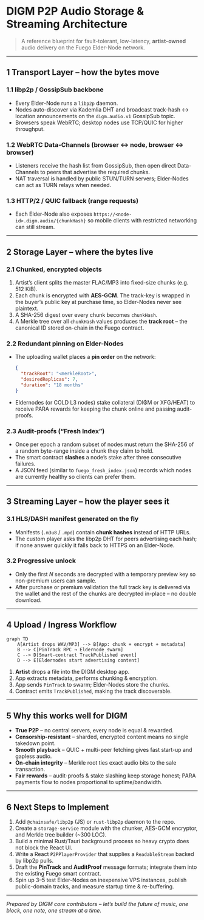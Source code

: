 # DIGM P2P Audio Storage & Streaming Architecture

> A reference blueprint for fault-tolerant, low-latency, **artist-owned** audio delivery on the Fuego Elder-Node network.

---

## 1  Transport Layer – how the bytes move

### 1.1  libp2p / GossipSub backbone
* Every Elder-Node runs a `libp2p` daemon.
* Nodes auto-discover via Kademlia DHT and broadcast track-hash ↔ location announcements on the `digm.audio.v1` GossipSub topic.
* Browsers speak WebRTC; desktop nodes use TCP/QUIC for higher throughput.

### 1.2  WebRTC Data-Channels (browser ↔ node, browser ↔ browser)
* Listeners receive the hash list from GossipSub, then open direct Data-Channels to peers that advertise the required chunks.
* NAT traversal is handled by public STUN/TURN servers; Elder-Nodes can act as TURN relays when needed.

### 1.3  HTTP/2 / QUIC fallback (range requests)
* Each Elder-Node also exposes `https://<node-id>.digm.audio/{chunkHash}` so mobile clients with restricted networking can still stream.

---

## 2  Storage Layer – where the bytes live

### 2.1  Chunked, encrypted objects
1. Artist’s client splits the master FLAC/MP3 into fixed-size chunks (e.g. 512 KiB).
2. Each chunk is encrypted with **AES-GCM**. The track-key is wrapped in the buyer’s public key at purchase time, so Elder-Nodes never see plaintext.
3. A SHA-256 digest over every chunk becomes `chunkHash`.
4. A Merkle tree over all `chunkHash` values produces the **track root** – the canonical ID stored on-chain in the Fuego contract.

### 2.2  Redundant pinning on Elder-Nodes
* The uploading wallet places a **pin order** on the network:
  ```json
  {
    "trackRoot": "<merkleRoot>",
    "desiredReplicas": 7,
    "duration": "18 months"
  }
  ```
* Eldernodes (or COLD L3 nodes) stake collateral (DI₲M or XFG/HEAT) to receive PARA rewards for keeping the chunk online and passing audit-proofs.

### 2.3  Audit-proofs (“Fresh Index”)
* Once per epoch a random subset of nodes must return the SHA-256 of a random byte-range inside a chunk they claim to hold.
* The smart contract **slashes** a node’s stake after three consecutive failures.
* A JSON feed (similar to `fuego_fresh_index.json`) records which nodes are currently healthy so clients can prefer them.

---

## 3  Streaming Layer – how the player sees it

### 3.1  HLS/DASH manifest generated on the fly
* Manifests (`.m3u8` / `.mpd`) contain **chunk hashes** instead of HTTP URLs.
* The custom player asks the libp2p DHT for peers advertising each hash; if none answer quickly it falls back to HTTPS on an Elder-Node.

### 3.2  Progressive unlock
* Only the first *N* seconds are decrypted with a temporary preview key so non-premium users can sample.
* After purchase or premium validation the full track key is delivered via the wallet and the rest of the chunks are decrypted in-place – no double download.

---

## 4  Upload / Ingress Workflow
```mermaid
graph TD
    A[Artist drops WAV/MP3] --> B[App: chunk + encrypt + metadata]
    B --> C[PinTrack RPC → Eldernode swarm]
    C --> D[Smart-contract TrackPublished event]
    D --> E[Eldernodes start advertising content]
```
1. **Artist** drops a file into the DIGM desktop app.
2. App extracts metadata, performs chunking & encryption.
3. App sends `PinTrack` to swarm; Elder-Nodes store the chunks.
4. Contract emits `TrackPublished`, making the track discoverable.

---

## 5  Why this works well for DIGM
* **True P2P** – no central servers, every node is equal & rewarded.
* **Censorship-resistant** – sharded, encrypted content means no single takedown point.
* **Smooth playback** – QUIC + multi-peer fetching gives fast start-up and gapless audio.
* **On-chain integrity** – Merkle root ties exact audio bits to the sale transaction.
* **Fair rewards** – audit-proofs & stake slashing keep storage honest; PARA payments flow to nodes proportional to uptime/bandwidth.

---

## 6  Next Steps to Implement
1. Add `@chainsafe/libp2p` (JS) or `rust-libp2p` daemon to the repo.
2. Create a `storage-service` module with the chunker, AES-GCM encryptor, and Merkle tree builder (~300 LOC).
3. Build a minimal Rust/Tauri background process so heavy crypto does not block the React UI.
4. Write a React `P2PPlayerProvider` that supplies a `ReadableStream` backed by libp2p pulls.
5. Draft the **PinTrack** and **AuditProof** message formats; integrate them into the existing Fuego smart contract.
6. Spin up 3–5 test Elder-Nodes on inexpensive VPS instances, publish public-domain tracks, and measure startup time & re-buffering.

---

*Prepared by DIGM core contributors – let’s build the future of music, one block, one note, one stream at a time.* 
